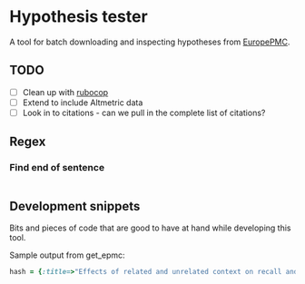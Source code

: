 # Hypothesis tester

A tool for batch downloading and inspecting hypotheses from [EuropePMC].

## TODO ##


- [ ] Clean up with [rubocop][]
- [ ] Extend to include Altmetric data
- [ ] Look in to citations - can we pull in the complete list of citations?

## Regex ##

### Find end of sentence ###

```ruby

```


## Development snippets ##

Bits and pieces of code that are good to have at hand while developing this tool.

Sample output from get_epmc:
```ruby
hash = {:title=>"Effects of related and unrelated context on recall and recognition by adults with high-functioning autism spectrum disorder.\n", :journal=>"Neuropsychologia\n", :authors=>"Bowler DM, Gaigg SB, Gardiner JM.", :abstract=>"Memory in autism spectrum disorder (ASD) is characterised by greater difficulties with recall rather than recognition and with a diminished use of semantic or associative relatedness in the aid of recall. Two experiments are reported that test the effects of item-context relatedness on recall and recognition in adults with high-functioning ASD (HFA) and matched typical comparison participants. In both experiments, participants studied words presented inside a red rectangle and were told to ignore context words presented outside the rectangle. Context words were either related or unrelated to the study words. The results showed that relatedness of context enhanced recall for the typical group only. However, recognition was enhanced by relatedness in both groups of participants. On a behavioural level, these findings confirm the Task Support Hypothesis [Bowler, D. M., Gardiner, J. M., &amp; Berthollier, N. (2004). Source memory in Asperger's syndrome. Journal of Autism and Developmental Disorders, 34, 533-542], which states that individuals with ASD will show greater difficulty on memory tests that provide little support for retrieval. The findings extend this hypothesis by showing that it operates at the level of relatedness between studied items and incidentally encoded context. By showing difficulties in memory for associated items, the findings are also consistent with conjectures that implicate medial temporal lobe and frontal lobe dysfunction in the memory difficulties of individuals with ASD."}
```

[EuropePMC]: http://europepmc.org/ 
[rubocop]: https://github.com/bbatsov/rubocop